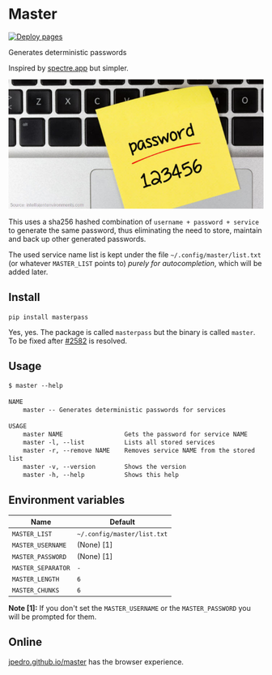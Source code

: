 # Master

[![Deploy pages](https://github.com/jpedro/master/actions/workflows/pages.yaml/badge.svg)](https://github.com/jpedro/master/actions/workflows/pages.yaml)

Generates deterministic passwords

Inspired by [spectre.app](https://spectre.app/) but simpler.


![Pictutre](https://raw.githubusercontent.com/jpedro/master/master/docs/strong.jpg)
<!-- ![Strong password](https://raw.githubusercontent.com/jpedro/master/master/docs/blink.gif) -->

This uses a sha256 hashed combination of `username + password + service`
to generate the same password, thus eliminating the need to store,
maintain and back up other generated passwords.

The used service name list is kept under the file
`~/.config/master/list.txt` (or whatever `MASTER_LIST` points to)
*purely for autocompletion*, which will be added later.


## Install

    pip install masterpass

Yes, yes. The package is called `masterpass` but the binary is called
`master`. To be fixed after [#2582](https://github.com/pypi/support/issues/2582)
is resolved.


## Usage

```
$ master --help

NAME
    master -- Generates deterministic passwords for services

USAGE
    master NAME                 Gets the password for service NAME
    master -l, --list           Lists all stored services
    master -r, --remove NAME    Removes service NAME from the stored list
    master -v, --version        Shows the version
    master -h, --help           Shows this help

```


## Environment variables

| Name                | Default                       |
| ------------------- | ----------------------------- |
| `MASTER_LIST`       | `~/.config/master/list.txt`   |
| `MASTER_USERNAME`   | (None) [1]                    |
| `MASTER_PASSWORD`   | (None) [1]                    |
| `MASTER_SEPARATOR`  | `-`                           |
| `MASTER_LENGTH`     | `6`                           |
| `MASTER_CHUNKS`     | `6`                           |

**Note [1]:** If you don't set the `MASTER_USERNAME` or the
`MASTER_PASSWORD` you will be prompted for them.


## Online

[jpedro.github.io/master](https://jpedro.github.io/master/) has the
browser experience.
